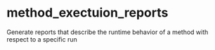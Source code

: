 # method_exectuion_reports
Generate reports that describe the runtime behavior of a method with respect to a specific run
